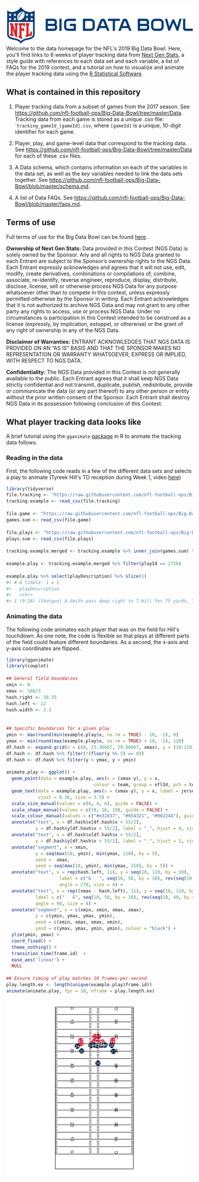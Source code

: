 
<!-- README.md is generated from README.Rmd. Please edit that file -->
<img src="Extras/bdb.png" align="right" />

Welcome to the data homepage for the NFL's 2019 Big Data Bowl. Here, you'll find links to 6 weeks of player tracking data from [Next Gen Stats](https://nextgenstats.nfl.com/), a style guide with references to each data set and each variable, a list of FAQs for the 2019 contest, and a tutorial on how to visualize and animate the player tracking data using the [R Statistical Software](https://cran.r-project.org/).

What is contained in this repository
------------------------------------

1.  Player tracking data from a subset of games from the 2017 season. See <https://github.com/nfl-football-ops/Big-Data-Bowl/tree/master/Data>. Tracking data from each game is stored as a unique .csv file: \``tracking_gameId_[gameId].csv`, where `[gameId]` is a unique, 10-digit identifier for each game.

2.  Player, play, and game-level data that correspond to the tracking data. See <https://github.com/nfl-football-ops/Big-Data-Bowl/tree/master/Data> for each of these .csv files.

3.  A Data schema, which contains information on each of the variables in the data set, as well as the *key* variables needed to link the data sets together. See <https://github.com/nfl-football-ops/Big-Data-Bowl/blob/master/schema.md>.

4.  A list of Data FAQs. See <https://github.com/nfl-football-ops/Big-Data-Bowl/blob/master/faqs.md>.

Terms of use
------------

Full terms of use for the Big Data Bowl can be found [here](http://ops.nfl.com/big-data-bowl).

**Ownership of Next Gen Stats:** Data provided in this Contest (NGS Data) is solely owned by the Sponsor. Any and all rights to NGS Data granted to each Entrant are subject to the Sponsor’s ownership rights to the NGS Data. Each Entrant expressly acknowledges and agrees that it will not use, edit, modify, create derivatives, combinations or compilations of, combine, associate, re-identify, reverse engineer, reproduce, display, distribute, disclose, license, sell or otherwise process NGS Data for any purpose whatsoever other than to compete in this contest, unless expressly permitted otherwise by the Sponsor in writing. Each Entrant acknowledges that it is not authorized to archive NGS Data and may not grant to any other party any rights to access, use or process NGS Data. Under no circumstances is participation in this Contest intended to be construed as a license (expressly, by implication, estoppel, or otherwise) or the grant of any right of ownership in any of the NGS Data.

**Disclaimer of Warranties:** ENTRANT ACKNOWLEDGES THAT NGS DATA IS PROVIDED ON AN “AS IS” BASIS AND THAT THE SPONSOR MAKES NO REPRESENTATION OR WARRANTY WHATSOEVER, EXPRESS OR IMPLIED, WITH RESPECT TO NGS DATA.

**Confidentiality:** The NGS Data provided in this Contest is not generally available to the public. Each Entrant agrees that it shall keep NGS Data strictly confidential and not transmit, duplicate, publish, redistribute, provide or communicate the data (or any part thereof) to any other person or entity without the prior written consent of the Sponsor. Each Entrant shall destroy NGS Data in its possession following conclusion of this Contest.

What player tracking data looks like
------------------------------------

A brief tutorial using the `gganimate` [package](https://github.com/thomasp85/gganimate) in R to animate the tracking data follows.

### Reading in the data

First, the following code reads in a few of the different data sets and selects a play to animate (Tyreek Hill's TD reception during Week 1, video [here](https://www.youtube.com/watch?v=QJaC5jHOwDY))

``` r
library(tidyverse)
file.tracking <- "https://raw.githubusercontent.com/nfl-football-ops/Big-Data-Bowl/master/Data/tracking_gameId_2017090700.csv?token=ArYlP9Tyz03227j1NLLnn2EgDnG0hvjzks5cF8pqwA%3D%3D"
tracking.example <- read_csv(file.tracking)

file.game <- "https://raw.githubusercontent.com/nfl-football-ops/Big-Data-Bowl/master/Data/games.csv?token=ArYlP2oUOGMLxhNkDnXeeW2Caqfca8FLks5cF8yZwA%3D%3D"
games.sum <- read_csv(file.game) 

file.plays <- "https://raw.githubusercontent.com/nfl-football-ops/Big-Data-Bowl/master/Data/plays.csv?token=ArYlP29GJb2R7m9wDe8lEDaXxH_Y9jN3ks5cF8ypwA%3D%3D"
plays.sum <- read_csv(file.plays) 

tracking.example.merged <- tracking.example %>% inner_join(games.sum) %>% inner_join(plays.sum) 

example.play <- tracking.example.merged %>% filter(playId == 2756)

example.play %>% select(playDescription) %>% slice(1)
#> # A tibble: 1 x 1
#>   playDescription                                                          
#>   <chr>                                                                    
#> 1 (9:28) (Shotgun) A.Smith pass deep right to T.Hill for 75 yards, TOUCHDO~
```

### Animating the data

The following code animates each player that was on the field for Hill's touchdown. As one note, the code is flexible so that plays at different parts of the field could feature different boundaries. As a second, the x-axis and y-axis coordinates are flipped.

``` r
library(gganimate)
library(cowplot)

## General field boundaries
xmin <- 0
xmax <- 160/3
hash.right <- 38.35
hash.left <- 12
hash.width <- 3.3


## Specific boundaries for a given play
ymin <- max(round(min(example.play$x, na.rm = TRUE) - 10, -1), 0)
ymax <- min(round(max(example.play$x, na.rm = TRUE) + 10, -1), 120)
df.hash <- expand.grid(x = c(0, 23.36667, 29.96667, xmax), y = (10:110))
df.hash <- df.hash %>% filter(!(floor(y %% 5) == 0))
df.hash <- df.hash %>% filter(y < ymax, y > ymin)

animate.play <- ggplot() +
  geom_point(data = example.play, aes(x = (xmax-y), y = x, 
                                 colour = team, group = nflId, pch = team, size = team)) + 
  geom_text(data = example.play, aes(x = (xmax-y), y = x, label = jerseyNumber), colour = "white", 
            vjust = 0.36, size = 3.5) + 
  scale_size_manual(values = c(6, 4, 6), guide = FALSE) + 
  scale_shape_manual(values = c(19, 16, 19), guide = FALSE) +
  scale_colour_manual(values = c("#e31837", "#654321", "#002244"), guide = FALSE) + 
  annotate("text", x = df.hash$x[df.hash$x < 55/2], 
           y = df.hash$y[df.hash$x < 55/2], label = "_", hjust = 0, vjust = -0.2) + 
  annotate("text", x = df.hash$x[df.hash$x > 55/2], 
           y = df.hash$y[df.hash$x > 55/2], label = "_", hjust = 1, vjust = -0.2) + 
  annotate("segment", x = xmin, 
           y = seq(max(10, ymin), min(ymax, 110), by = 5), 
           xend =  xmax, 
           yend = seq(max(10, ymin), min(ymax, 110), by = 5)) + 
  annotate("text", x = rep(hash.left, 11), y = seq(10, 110, by = 10), 
                    label = c("G   ", seq(10, 50, by = 10), rev(seq(10, 40, by = 10)), "   G"), 
                    angle = 270, size = 4) + 
  annotate("text", x = rep((xmax - hash.left), 11), y = seq(10, 110, by = 10), 
           label = c("   G", seq(10, 50, by = 10), rev(seq(10, 40, by = 10)), "G   "), 
           angle = 90, size = 4) + 
  annotate("segment", x = c(xmin, xmin, xmax, xmax), 
           y = c(ymin, ymax, ymax, ymin), 
           xend = c(xmin, xmax, xmax, xmin), 
           yend = c(ymax, ymax, ymin, ymin), colour = "black") + 
  ylim(ymin, ymax) + 
  coord_fixed() +  
  theme_nothing() + 
  transition_time(frame.id)  +
  ease_aes('linear') + 
  NULL

## Ensure timing of play matches 10 frames-per-second
play.length.ex <- length(unique(example.play$frame.id))
animate(animate.play, fps = 10, nframe = play.length.ex)
```

![](man/figures/README-unnamed-chunk-3-1.gif)
